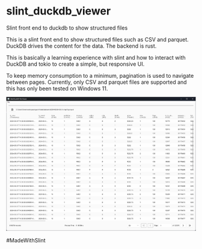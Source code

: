 # slint_duckdb_viewer
Slint front end to duckdb to show structured files

This is a slint front end to show structured files such as CSV and parquet.  DuckDB drives the content for the data.  The backend is rust.

This is basically a learning experience with slint and how to interact with DuckDB and tokio to create a simple, but responsive UI.

To keep memory consumption to a minimum, pagination is used to navigate between pages.
Currently, only CSV and parquet files are supported and this has only been tested on Windows 11.


![viwer image](https://github.com/cbritton/slint_duckdb_viewer/blob/main/media/6m_records.png)

#MadeWithSlint
